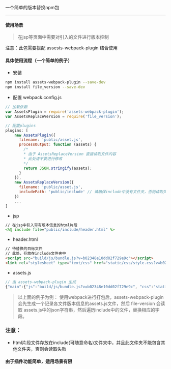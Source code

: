 ﻿
一个简单的版本替换npm包

---

#### 使用场景


> 在jsp等页面中需要对引入的文件进行版本控制


注意：此包需要搭配 assests-webpack-plugin 结合使用

#### 具体使用流程（一个简单的例子）

- 安装

```bash
npm install assets-webpack-plugin --save-dev
npm install file_version --save-dev
```

- 配置 webpack.config.js

```javascript
// 加载依赖
var AssetsPlugin = require('assets-webpack-plugin');
var AssetsReplaceVersion = require('file_version');
```

```javascript
// 配置plugins
plugins: [
    new AssetsPlugin({
      filename: 'public/asset.js',
      processOutput: function (assets) { 
        /* 
        * 由于 AssetsReplaceVersion 直接读取文件内容
        * 此处请不要进行修改
        */
        return JSON.stringify(assets);
      }
    }),
    new AssetsReplaceVersion({
      filename: 'public/asset.js',
      includePath: 'public/include' // 请确保include中没有文件夹，否则读取失败
    })
    ...
]
```

- jsp

```jsp
// 在jsp中引入带有版本信息的html片段
<%@ include file="public/include/header.html" %>
```

- header.html

```html
// 待替换的目标文件
// 此处，存放在include文件夹中
<script src="build/js/bundle.js?v=b02348e10dd02f729e9c"></script>
<link rel="stylesheet" type="text/css" href="static/css/style.css?v=b02348e10dd02f729e9c">
```

- assets.js

```javascript
// 由 assets-webpack-plugin 生成
{"main":{"js":"build/js/bundle.js?v=b02348e10dd02f729e9c", "css":"static/css/style.css?v=b02348e10dd02f729e9c"}}
```

> 以上面的例子为例： 使用webpack进行打包后，assets-webpack-plugin会先生成一个记录各文件版本信息的assets.js文件，然后 file-version 会读取 assets.js中的json字符串，然后遍历include中的文件，替换相应的字段。

### 注意：

- html片段文件存放在include(可随意命名)文件夹中，并且此文件夹不能包含其他文件夹，否则会读取失败

#### 由于插件功能简单，适用场景有限

